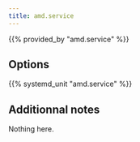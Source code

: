 ```yaml
---
title: amd.service
---
```


{{% provided_by "amd.service" %}}

## Options

{{% systemd_unit "amd.service" %}}

## Additionnal notes

Nothing here.
